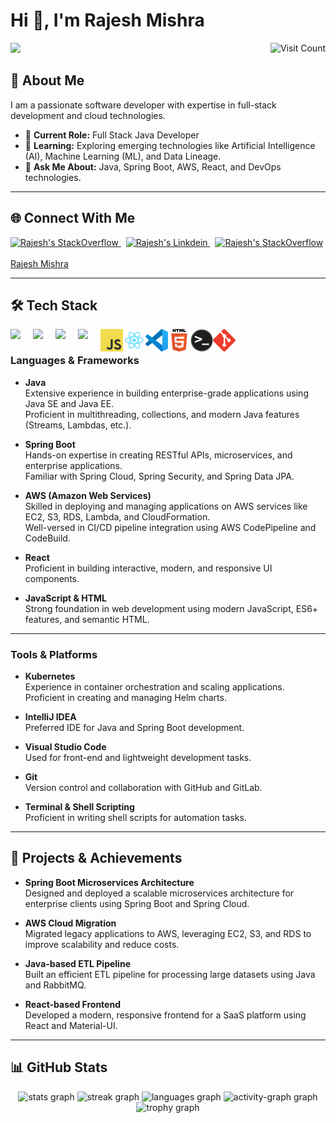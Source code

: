 # Hi 👋, I'm Rajesh Mishra
![](https://readme-typing-svg.herokuapp.com?font=Montserrat&color=cc0000&lines=I'm+a+Full+Stack+Java+Developer)
<img align="right" alt="Visit Count" src="https://profile-counter.glitch.me/Rajesh1761/count.svg?"  />
## 💫 About Me
I am a passionate software developer with expertise in full-stack development and cloud technologies.

- 🔭 **Current Role:** Full Stack Java Developer
- 🌱 **Learning:** Exploring emerging technologies like Artificial Intelligence (AI), Machine Learning (ML), and Data Lineage.
- 💬 **Ask Me About:** Java, Spring Boot, AWS, React, and DevOps technologies.

---

## 🌐 Connect With Me

<a href="https://dev.to/rajesh1761" rel="nofollow">
  <img alt="Rajesh's StackOverflow" width="22px" src="https://d2fltix0v2e0sb.cloudfront.net/dev-badge.svg" data-canonical-src="https://d2fltix0v2e0sb.cloudfront.net/dev-badge.svg" style="max-width:100%;">
</a> &nbsp;
<a href="https://www.linkedin.com/in/rajesh-mishra/" rel="nofollow">
  <img alt="Rajesh's Linkdein" width="22px" src="https://cdn.jsdelivr.net/npm/simple-icons@v3/icons/linkedin.svg" data-canonical-src="https://cdn.jsdelivr.net/npm/simple-icons@v3/icons/linkedin.svg" style="max-width:100%;">
</a> &nbsp;
<a href="https://stackoverflow.com/story/rajesh1761" rel="nofollow">
  <img alt="Rajesh's StackOverflow" width="22px" src="https://cdn.jsdelivr.net/npm/simple-icons@v3/icons/stackoverflow.svg" data-canonical-src="https://cdn.jsdelivr.net/npm/simple-icons@v3/icons/stackoverflow.svg" style="max-width:100%;">
</a> &nbsp;

<div class="badge-base LI-profile-badge" data-locale="en_US" data-size="medium" data-theme="light" data-type="VERTICAL" data-vanity="rajesh-mishra" data-version="v1"><a class="badge-base__link LI-simple-link" href="https://in.linkedin.com/in/rajesh-mishra?trk=profile-badge">Rajesh Mishra</a></div>

---

## 🛠️ Tech Stack


  <img align="left" width="36px" src="https://cdn.jsdelivr.net/npm/simple-icons@3.13.0/icons/java.svg" data-canonical-src="https://cdn.jsdelivr.net/npm/simple-icons@3.13.0/icons/java.svg" style="max-width:100%;"/>
    <img align="left" width="36px" src="https://cdn.jsdelivr.net/npm/simple-icons@3.13.0/icons/kubernetes.svg" data-canonical-src="https://cdn.jsdelivr.net/npm/simple-icons@3.13.0/icons/kubernetes.svg" style="max-width:100%;"/>
     <img align="left" width="36px" src="https://cdn.jsdelivr.net/npm/simple-icons@3.13.0/icons/spring.svg" data-canonical-src="https://cdn.jsdelivr.net/npm/simple-icons@3.13.0/icons/spring.svg" style="max-width:100%;"/>
          <img align="left" width="36px" src="https://cdn.jsdelivr.net/npm/simple-icons@3.13.0/icons/intellijidea.svg" data-canonical-src="https://cdn.jsdelivr.net/npm/simple-icons@3.13.0/icons/intellijidea.svg" style="max-width:100%;"/>
  
<img align="left" width="36px" src="https://raw.githubusercontent.com/github/explore/80688e429a7d4ef2fca1e82350fe8e3517d3494d/topics/javascript/javascript.png" />
<img align="left" width="36px" src="https://raw.githubusercontent.com/github/explore/80688e429a7d4ef2fca1e82350fe8e3517d3494d/topics/react/react.png" />

<img align="left" alt="Visual Studio Code" width="36px" src="https://raw.githubusercontent.com/github/explore/80688e429a7d4ef2fca1e82350fe8e3517d3494d/topics/visual-studio-code/visual-studio-code.png" />
<img align="left" width="36px" src="https://raw.githubusercontent.com/github/explore/80688e429a7d4ef2fca1e82350fe8e3517d3494d/topics/html/html.png" />
<img align="left" width="36px" src="https://raw.githubusercontent.com/github/explore/80688e429a7d4ef2fca1e82350fe8e3517d3494d/topics/terminal/terminal.png" />
<img align="left" width="36px" src="https://raw.githubusercontent.com/github/explore/80688e429a7d4ef2fca1e82350fe8e3517d3494d/topics/git/git.png" />
</br>

### Languages & Frameworks
- **Java**  
  Extensive experience in building enterprise-grade applications using Java SE and Java EE.  
  Proficient in multithreading, collections, and modern Java features (Streams, Lambdas, etc.).

- **Spring Boot**  
  Hands-on expertise in creating RESTful APIs, microservices, and enterprise applications.  
  Familiar with Spring Cloud, Spring Security, and Spring Data JPA.

- **AWS (Amazon Web Services)**  
  Skilled in deploying and managing applications on AWS services like EC2, S3, RDS, Lambda, and CloudFormation.  
  Well-versed in CI/CD pipeline integration using AWS CodePipeline and CodeBuild.

- **React**  
  Proficient in building interactive, modern, and responsive UI components.

- **JavaScript & HTML**  
  Strong foundation in web development using modern JavaScript, ES6+ features, and semantic HTML.

---

### Tools & Platforms
- **Kubernetes**  
  Experience in container orchestration and scaling applications.  
  Proficient in creating and managing Helm charts.

- **IntelliJ IDEA**  
  Preferred IDE for Java and Spring Boot development.

- **Visual Studio Code**  
  Used for front-end and lightweight development tasks.

- **Git**  
  Version control and collaboration with GitHub and GitLab.

- **Terminal & Shell Scripting**  
  Proficient in writing shell scripts for automation tasks.

---

## 🚀 Projects & Achievements
- **Spring Boot Microservices Architecture**  
  Designed and deployed a scalable microservices architecture for enterprise clients using Spring Boot and Spring Cloud.

- **AWS Cloud Migration**  
  Migrated legacy applications to AWS, leveraging EC2, S3, and RDS to improve scalability and reduce costs.

- **Java-based ETL Pipeline**  
  Built an efficient ETL pipeline for processing large datasets using Java and RabbitMQ.

- **React-based Frontend**  
  Developed a modern, responsive frontend for a SaaS platform using React and Material-UI.

---

## 📊 GitHub Stats
<div align="center">
  <img src="https://github-readme-stats.vercel.app/api?username=Rajesh1761&hide_title=false&hide_rank=true&show_icons=true&include_all_commits=true&count_private=true&disable_animations=false&theme=tokyonight&locale=en&hide_border=true&order=1&custom_title=Rajesh%20Mishra's%20Stats" height="139" alt="stats graph"  />
  <img src="https://github-readme-streak-stats.herokuapp.com?user=Rajesh1761&theme=tokyonight&hide_border=true&date_format=M%20j%2C%20Y" height="139" alt="streak graph"  />
  <img src="https://github-readme-stats.vercel.app/api/top-langs?username=Rajesh1761&locale=en&hide_title=false&layout=compact&card_width=320&langs_count=10&theme=tokyonight&hide_border=true&order=2"
height="139" alt="languages graph"  />
  <img src="https://github-readme-activity-graph.vercel.app/graph?username=Rajesh1761&radius=16&theme=react&area=true&order=5&bg_color=#000&hide_title=false&hide_border=true" height="300" alt="activity-graph graph"  />
  <img src="https://github-profile-trophy.vercel.app?username=Rajesh1761&theme=onestar&column=-1&row=1&margin-w=8&margin-h=8&no-bg=false&no-frame=false&order=4" height="150" alt="trophy graph"  />
</div>

